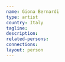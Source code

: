 ```yaml
---
name: Giona Bernardi
type: artist
country: Italy
tagline:
description:
related-persons:
connections:
layout: person
---
```

